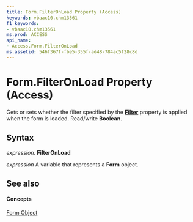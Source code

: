 ```yaml
---
title: Form.FilterOnLoad Property (Access)
keywords: vbaac10.chm13561
f1_keywords:
- vbaac10.chm13561
ms.prod: ACCESS
api_name:
- Access.Form.FilterOnLoad
ms.assetid: 546f367f-fbe5-355f-ad48-784ac5f28c8d
---
```



# Form.FilterOnLoad Property (Access)

Gets or sets whether the filter specified by the  **[Filter](form-filter-property-access.md)** property is applied when the form is loaded. Read/write **Boolean**.


## Syntax

 _expression_. **FilterOnLoad**

 _expression_ A variable that represents a **Form** object.


## See also


#### Concepts


[Form Object](form-object-access.md)

